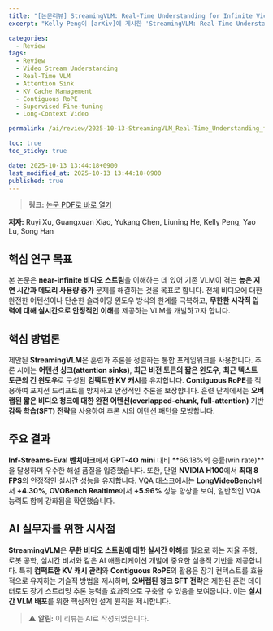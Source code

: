 ```yaml
---
title: "[논문리뷰] StreamingVLM: Real-Time Understanding for Infinite Video Streams"
excerpt: "Kelly Peng이 [arXiv]에 게시한 'StreamingVLM: Real-Time Understanding for Infinite Video Streams' 논문에 대한 자세한 리뷰입니다."

categories:
  - Review
tags:
  - Review
  - Video Stream Understanding
  - Real-Time VLM
  - Attention Sink
  - KV Cache Management
  - Contiguous RoPE
  - Supervised Fine-tuning
  - Long-Context Video

permalink: /ai/review/2025-10-13-StreamingVLM_Real-Time_Understanding_for_Infinite_Video_Streams/

toc: true
toc_sticky: true

date: 2025-10-13 13:44:18+0900
last_modified_at: 2025-10-13 13:44:18+0900
published: true
---
```

> **링크:** [논문 PDF로 바로 열기](https://arxiv.org/abs/2510.09608)

**저자:** Ruyi Xu, Guangxuan Xiao, Yukang Chen, Liuning He, Kelly Peng, Yao Lu, Song Han



## 핵심 연구 목표
본 논문은 **near-infinite 비디오 스트림**을 이해하는 데 있어 기존 VLM이 겪는 **높은 지연 시간과 메모리 사용량 증가** 문제를 해결하는 것을 목표로 합니다. 전체 비디오에 대한 완전한 어텐션이나 단순한 슬라이딩 윈도우 방식의 한계를 극복하고, **무한한 시각적 입력에 대해 실시간으로 안정적인 이해**를 제공하는 VLM을 개발하고자 합니다.

## 핵심 방법론
제안된 **StreamingVLM**은 훈련과 추론을 정렬하는 통합 프레임워크를 사용합니다. 추론 시에는 **어텐션 싱크(attention sinks)**, **최근 비전 토큰의 짧은 윈도우**, **최근 텍스트 토큰의 긴 윈도우**로 구성된 **컴팩트한 KV 캐시**를 유지합니다. **Contiguous RoPE**를 적용하여 포지션 드리프트를 방지하고 안정적인 추론을 보장합니다. 훈련 단계에서는 **오버랩된 짧은 비디오 청크에 대한 완전 어텐션(overlapped-chunk, full-attention)** 기반 **감독 학습(SFT) 전략**을 사용하여 추론 시의 어텐션 패턴을 모방합니다.

## 주요 결과
**Inf-Streams-Eval 벤치마크**에서 **GPT-4O mini** 대비 **66.18%의 승률(win rate)**을 달성하며 우수한 해설 품질을 입증했습니다. 또한, 단일 **NVIDIA H100**에서 **최대 8 FPS**의 안정적인 실시간 성능을 유지합니다. VQA 태스크에서는 **LongVideoBench**에서 **+4.30%**, **OVOBench Realtime**에서 **+5.96%** 성능 향상을 보여, 일반적인 VQA 능력도 함께 강화됨을 확인했습니다.

## AI 실무자를 위한 시사점
**StreamingVLM**은 **무한 비디오 스트림에 대한 실시간 이해**를 필요로 하는 자율 주행, 로봇 공학, 실시간 비서와 같은 AI 애플리케이션 개발에 중요한 실용적 기반을 제공합니다. 특히 **컴팩트한 KV 캐시 관리**와 **Contiguous RoPE**의 활용은 장기 컨텍스트를 효율적으로 유지하는 기술적 방법을 제시하며, **오버랩된 청크 SFT 전략**은 제한된 훈련 데이터로도 장기 스트리밍 추론 능력을 효과적으로 구축할 수 있음을 보여줍니다. 이는 **실시간 VLM 배포**를 위한 핵심적인 설계 원칙을 제시합니다.

> ⚠️ **알림:** 이 리뷰는 AI로 작성되었습니다.